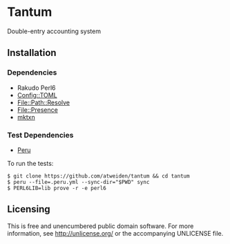 # Tantum

Double-entry accounting system


## Installation

### Dependencies

- Rakudo Perl6
- [Config::TOML](https://github.com/atweiden/config-toml)
- [File::Path::Resolve](https://github.com/atweiden/file-path-resolve)
- [File::Presence](https://github.com/atweiden/file-presence)
- [mktxn](https://github.com/atweiden/mktxn)

### Test Dependencies

- [Peru](https://github.com/buildinspace/peru)

To run the tests:

```
$ git clone https://github.com/atweiden/tantum && cd tantum
$ peru --file=.peru.yml --sync-dir="$PWD" sync
$ PERL6LIB=lib prove -r -e perl6
```


## Licensing

This is free and unencumbered public domain software. For more
information, see http://unlicense.org/ or the accompanying UNLICENSE file.
